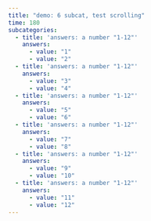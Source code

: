 ```yaml
---
title: "demo: 6 subcat, test scrolling"
time: 180
subcategories:
  - title: 'answers: a number "1-12"'
    answers:
      - value: "1"
      - value: "2"
  - title: 'answers: a number "1-12"'
    answers:
      - value: "3"
      - value: "4"
  - title: 'answers: a number "1-12"'
    answers:
      - value: "5"
      - value: "6"
  - title: 'answers: a number "1-12"'
    answers:
      - value: "7"
      - value: "8"
  - title: 'answers: a number "1-12"'
    answers:
      - value: "9"
      - value: "10"
  - title: 'answers: a number "1-12"'
    answers:
      - value: "11"
      - value: "12"
---
```

